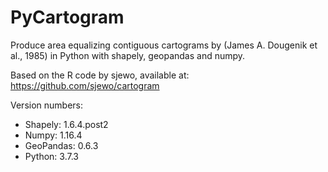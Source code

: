 # PyCartogram
Produce area equalizing contiguous cartograms by (James A. Dougenik et al., 1985) in Python with shapely, geopandas and numpy.

Based on the R code by sjewo, available at: https://github.com/sjewo/cartogram

Version numbers:
- Shapely: 1.6.4.post2
- Numpy: 1.16.4
- GeoPandas: 0.6.3
- Python: 3.7.3
